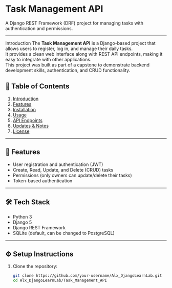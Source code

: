 # Task Management API

A Django REST Framework (DRF) project for managing tasks with authentication and permissions.

---

Introduction
The **Task Management API** is a Django-based project that allows users to register, log in, and manage their daily tasks.  
It provides a clean web interface along with REST API endpoints, making it easy to integrate with other applications.  
This project was built as part of a capstone to demonstrate backend development skills, authentication, and CRUD functionality.


## 📑 Table of Contents
1. [Introduction](#introduction)  
2. [Features](#features)  
3. [Installation](#installation)  
4. [Usage](#usage)  
5. [API Endpoints](#api-endpoints)  
6. [Updates & Notes](#updates--notes)  
7. [License](#license)

---


## 🚀 Features
- User registration and authentication (JWT)
- Create, Read, Update, and Delete (CRUD) tasks
- Permissions (only owners can update/delete their tasks)
- Token-based authentication

---

## 🛠️ Tech Stack
- Python 3
- Django 5
- Django REST Framework
- SQLite (default, can be changed to PostgreSQL)

---

## ⚙️ Setup Instructions

1. Clone the repository:
   ```bash
   git clone https://github.com/your-username/Alx_DjangoLearnLab.git
   cd Alx_DjangoLearnLab/Task_Management_API
